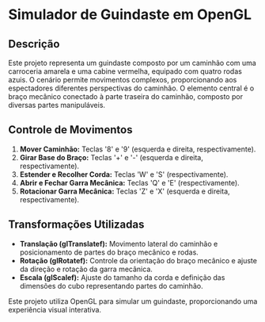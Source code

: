 # Simulador de Guindaste em OpenGL

## Descrição
Este projeto representa um guindaste composto por um caminhão com uma carroceria amarela e uma cabine vermelha, equipado com quatro rodas azuis. O cenário permite movimentos complexos, proporcionando aos espectadores diferentes perspectivas do caminhão. O elemento central é o braço mecânico conectado à parte traseira do caminhão, composto por diversas partes manipuláveis.

## Controle de Movimentos
1. **Mover Caminhão:** Teclas '8' e '9' (esquerda e direita, respectivamente).
2. **Girar Base do Braço:** Teclas '+' e '-' (esquerda e direita, respectivamente).
3. **Estender e Recolher Corda:** Teclas 'W' e 'S' (respectivamente).
4. **Abrir e Fechar Garra Mecânica:** Teclas 'Q' e 'E' (respectivamente).
5. **Rotacionar Garra Mecânica:** Teclas 'Z' e 'X' (esquerda e direita, respectivamente).

## Transformações Utilizadas
- **Translação (glTranslatef):** Movimento lateral do caminhão e posicionamento de partes do braço mecânico e rodas.
- **Rotação (glRotatef):** Controle da orientação do braço mecânico e ajuste da direção e rotação da garra mecânica.
- **Escala (glScalef):** Ajuste do tamanho da corda e definição das dimensões do cubo representando partes do caminhão.

Este projeto utiliza OpenGL para simular um guindaste, proporcionando uma experiência visual interativa.
